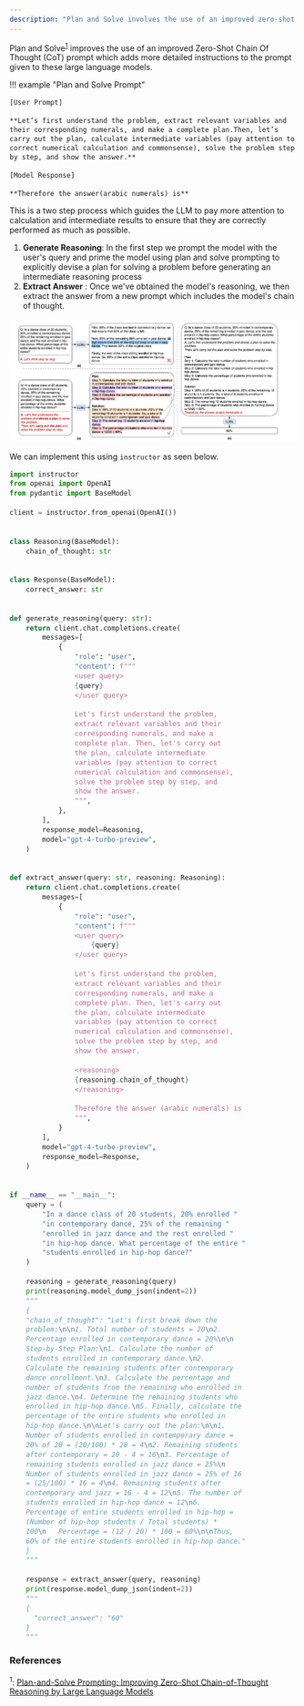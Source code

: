 ```yaml
---
description: "Plan and Solve involves the use of an improved zero-shot CoT prompt. This generates more robust reasoning processes than standard Zero-Shot CoT on multiple reasoning datasets"
---
```


Plan and Solve<sup><a href="https://arxiv.org/pdf/2305.04091">1</a></sup> improves the use of an improved Zero-Shot Chain Of Thought (CoT) prompt which adds more detailed instructions to the prompt given to these large language models.

!!! example "Plan and Solve Prompt"

    [User Prompt]

    **Let’s first understand the problem, extract relevant variables and their corresponding numerals, and make a complete plan.Then, let’s carry out the plan, calculate intermediate variables (pay attention to correct numerical calculation and commonsense), solve the problem step by step, and show the answer.**

    [Model Response]

    **Therefore the answer(arabic numerals) is**

This is a two step process which guides the LLM to pay more attention to calculation and intermediate results to ensure that they are correctly performed as much as possible.

1. **Generate Reasoning**: In the first step we prompt the model with the user's query and prime the model using plan and solve prompting to explicitly devise a plan for solving a problem before generating an intermediate reasoning process
2. **Extract Answer** : Once we've obtained the model's reasoning, we then extract the answer from a new prompt which includes the model's chain of thought.

![](../../img/plan_and_solve.png)

We can implement this using `instructor` as seen below.

```python hl_lines="26-34 67"
import instructor
from openai import OpenAI
from pydantic import BaseModel

client = instructor.from_openai(OpenAI())


class Reasoning(BaseModel):
    chain_of_thought: str


class Response(BaseModel):
    correct_answer: str


def generate_reasoning(query: str):
    return client.chat.completions.create(
        messages=[
            {
                "role": "user",
                "content": f"""
                <user query>
                {query}
                </user query>

                Let's first understand the problem,
                extract relevant variables and their
                corresponding numerals, and make a
                complete plan. Then, let's carry out
                the plan, calculate intermediate
                variables (pay attention to correct
                numerical calculation and commonsense),
                solve the problem step by step, and
                show the answer.
                """,
            },
        ],
        response_model=Reasoning,
        model="gpt-4-turbo-preview",
    )


def extract_answer(query: str, reasoning: Reasoning):
    return client.chat.completions.create(
        messages=[
            {
                "role": "user",
                "content": f"""
                <user query>
                    {query}
                </user query>

                Let's first understand the problem,
                extract relevant variables and their
                corresponding numerals, and make a
                complete plan. Then, let's carry out
                the plan, calculate intermediate
                variables (pay attention to correct
                numerical calculation and commonsense),
                solve the problem step by step, and
                show the answer.

                <reasoning>
                {reasoning.chain_of_thought}
                </reasoning>

                Therefore the answer (arabic numerals) is
                """,
            }
        ],
        model="gpt-4-turbo-preview",
        response_model=Response,
    )


if __name__ == "__main__":
    query = (
        "In a dance class of 20 students, 20% enrolled "
        "in contemporary dance, 25% of the remaining "
        "enrolled in jazz dance and the rest enrolled "
        "in hip-hop dance. What percentage of the entire "
        "students enrolled in hip-hop dance?"
    )

    reasoning = generate_reasoning(query)
    print(reasoning.model_dump_json(indent=2))
    """
    {
    "chain_of_thought": "Let's first break down the
    problem:\n\n1. Total number of students = 20\n2.
    Percentage enrolled in contemporary dance = 20%\n\n
    Step-by-Step Plan:\n1. Calculate the number of
    students enrolled in contemporary dance.\n2.
    Calculate the remaining students after contemporary
    dance enrollment.\n3. Calculate the percentage and
    number of students from the remaining who enrolled in
    jazz dance.\n4. Determine the remaining students who
    enrolled in hip-hop dance.\n5. Finally, calculate the
    percentage of the entire students who enrolled in
    hip-hop dance.\n\nLet's carry out the plan:\n\n1.
    Number of students enrolled in contemporary dance =
    20% of 20 = (20/100) * 20 = 4\n2. Remaining students
    after contemporary = 20 - 4 = 16\n3. Percentage of
    remaining students enrolled in jazz dance = 25%\n
    Number of students enrolled in jazz dance = 25% of 16
    = (25/100) * 16 = 4\n4. Remaining students after
    contemporary and jazz = 16 - 4 = 12\n5. The number of
    students enrolled in hip-hop dance = 12\n6.
    Percentage of entire students enrolled in hip-hop =
    (Number of hip-hop students / Total students) *
    100\n   Percentage = (12 / 20) * 100 = 60%\n\nThus,
    60% of the entire students enrolled in hip-hop dance."
    }
    """

    response = extract_answer(query, reasoning)
    print(response.model_dump_json(indent=2))
    """
    {
      "correct_answer": "60"
    }
    """
```

### References

<sup id="ref-1">1</sup>: [Plan-and-Solve Prompting: Improving Zero-Shot Chain-of-Thought Reasoning by Large Language Models](https://arxiv.org/pdf/2305.04091)
